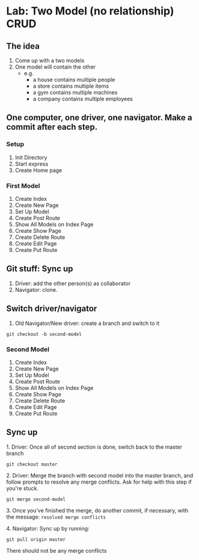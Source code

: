
# Lab: Two Model (no relationship) CRUD

## The idea

1. Come up with a two models
1. One model will contain the other
    - e.g.
        - a house contains multiple people
        - a store contains multiple items
        - a gym contains multiple machines
        - a company contains multiple employees




## One computer, one driver, one navigator. Make a commit after each step.

### Setup

1. Init Directory
1. Start express
1. Create Home page

### First Model

1. Create Index
1. Create New Page
1. Set Up Model
1. Create Post Route
1. Show All Models on Index Page
1. Create Show Page
1. Create Delete Route
1. Create Edit Page
1. Create Put Route

## Git stuff: Sync up

1. Driver: add the other person(s) as collaborator
1. Navigator: clone.

## Switch driver/navigator

1. Old Navigator/New driver: create a branch and switch to it
```
git checkout -b second-model
```

### Second Model

1. Create Index
1. Create New Page
1. Set Up Model
1. Create Post Route
1. Show All Models on Index Page
1. Create Show Page
1. Create Delete Route
1. Create Edit Page
1. Create Put Route

## Sync up

1\.  Driver: Once all of second section is done, switch back to the master branch

```
git checkout master
```

2\. Driver: Merge the branch with second model into the master branch, and follow prompts to resolve any merge conflicts.  Ask for help with this step if you're stuck.  

```
git merge second-model
```

3\. Once you've finished the merge, do another commit, if necessary, with the message: `resolved merge conflicts`

4\. Navigator: Sync up by running: 

```
git pull origin master
```

There should not be any merge conflicts
